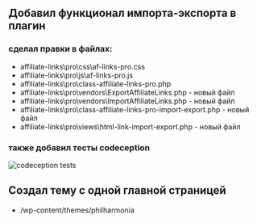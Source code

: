 ## Добавил функционал импорта-экспорта в плагин

### сделал правки в файлах:
 - affiliate-links\pro\css\af-links-pro.css
 - affiliate-links\pro\js\af-links-pro.js
 - affiliate-links\pro\class-affiliate-links-pro.php
 - affiliate-links\pro\vendors\ExportAffiliateLinks.php                - новый файл
 - affiliate-links\pro\vendors\ImportAffiliateLinks.php                - новый файл
 - affiliate-links\pro\class-affiliate-links-pro-import-export.php     - новый файл
 - affiliate-links\pro\views\html-link-import-export.php               - новый файл
 
### также добавил тесты codeception

![codeception tests](codeception-tests-import-export.gif)


## Создал тему с одной главной страницей
 - /wp-content/themes/philharmonia